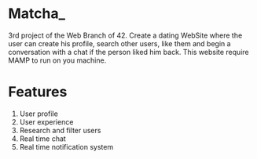 # Matcha_
3rd project of the Web Branch of 42. Create a dating WebSite where the user can create his profile, search other users, like them and begin a conversation with a chat if the person liked him back. This website require MAMP to run on you machine.

# Features
1. User profile
2. User experience
3. Research and filter users
4. Real time chat
5. Real time notification system
